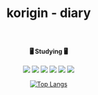 <div align=center>
  
# korigin - diary

### 

<br>

#### 🖥️ Studying 🖥️  
<img src="https://img.shields.io/badge/Python-3766AB?style=flat-square&logo=Python&logoColor=white"/>
<img src="https://img.shields.io/badge/C-A8B9CC?style=flat-square&logo=C&logoColor=white"/>
<img src="https://img.shields.io/badge/HTML5-E34F26?style=flat-square&logo=html5&logoColor=white"/>
<img src="https://img.shields.io/badge/css-1572B6?style=flat-square&logo=css3&logoColor=white"/>
<img src="https://img.shields.io/badge/JavaScript-7DF1E?style=flat-square&logo=JavaScript&logoColor=white"/>
<img src="https://img.shields.io/badge/JAVA-7DF1E?style=flat-square&logo=JAVA&logoColor=white"/>
<br>  
  
[![Top Langs](https://github-readme-stats.vercel.app/api/top-langs/?username=Korigin99&layout=compact)](https://github.com/Korigin99/github-readme-stats)
  
</div>
